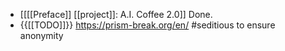 - [[[[Preface]] [[project]]: A.I. Coffee 2.0]] Done.
- {{[[TODO]]}}  https://prism-break.org/en/ #seditious to ensure anonymity
